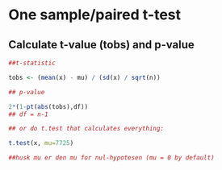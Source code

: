 # One sample/paired t-test

## Calculate t-value (tobs) and p-value

```R
##t-statistic

tobs <- (mean(x) - mu) / (sd(x) / sqrt(n))

## p-value

2*(1-pt(abs(tobs),df))
## df = n-1

## or do t.test that calculates everything:

t.test(x, mu=7725)

##husk mu er den mu for nul-hypotesen (mu = 0 by default)
```

